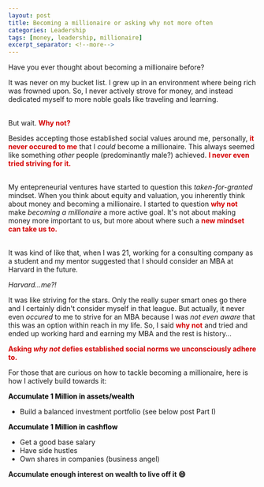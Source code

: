 ```yaml
---
layout: post
title: Becoming a millionaire or asking why not more often
categories: Leadership
tags: [money, leadership, millionaire]
excerpt_separator: <!--more-->
---
```


Have you ever thought about becoming a millionaire before?

It was never on my bucket list. I grew up in an environment where being rich was frowned upon. So, I never actively strove for money, and instead dedicated myself to more noble goals like traveling and learning.

<br>But wait. <span style="color:#d40202; font-weight: bold">Why not?</span><!--more-->

Besides accepting those established social values around me, personally, <span style="color:#d40202; font-weight: bold">it never occured to me</span> that I <em>could</em> become a millionaire. This always seemed like something <em>other</em> people (predominantly male?) achieved. <span style="color:#d40202; font-weight: bold">I never even tried striving for it.</span>

<br>My entepreneurial ventures have started to question this <em>taken-for-granted</em> mindset. When you think about equity and valuation, you inherently think about money and becoming a millionaire. I started to question <span style="color:#d40202; font-weight: bold">why not</span> make <em>becoming a millionaire</em> a more active goal. It's not about making money more important to us, but more about where such a <span style="color:#d40202; font-weight: bold">new mindset can take us to. </span>

<br>It was kind of like that, when I was 21, working for a consulting company as a student and my mentor suggested that I should consider an MBA at Harvard in the future. 

<em>Harvard…me?!</em>

It was like striving for the stars. Only the really super smart ones go there and I certainly didn't consider myself in that league. But actually, it never even <em>occured</em> to me to strive for an MBA because I was <em>not even aware</em> that this was an option within reach in my life. So, I said <span style="color:#d40202; font-weight: bold">why not</span> and tried and ended up working hard and earning my MBA and the rest is history...

<span style="color:#d40202; font-weight: bold">Asking <em>why not</em> defies established social norms we unconsciously adhere to.</span>

For those that are curious on how to tackle becoming a millionaire, here is how I actively build towards it:

<span style="color:#000000; font-weight: bold">Accumulate 1 Million in assets/wealth</span>

<ul>
<li>Build a balanced investment portfolio (see below post Part I)</li>
</ul>

<span style="color:#000000; font-weight: bold">Accumulate 1 Million in cashflow</span>

<ul>
<li>Get a good base salary </li>
<li>Have side hustles</li>
<li>Own shares in companies (business angel)</li>
</ul>

<b>Accumulate enough interest on wealth to live off it 😄</b>

